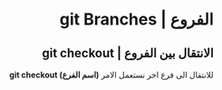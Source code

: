 <div dir="rtl">

#  الفروع | git Branches
## الانتقال بين الفروع | git checkout

للانتقال الى فرع اخر نستعمل الامر **(اسم الفرع) git checkout** 

</div>
